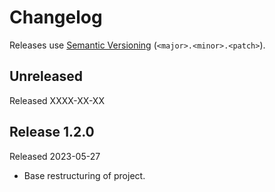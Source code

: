 # Changelog

Releases use [Semantic Versioning](https://semver.org/) (`<major>.<minor>.<patch>`).

## Unreleased

Released XXXX-XX-XX

## Release 1.2.0

Released 2023-05-27

- Base restructuring of project.
